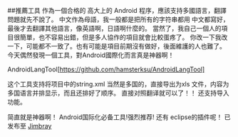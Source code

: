 ##推薦工具
作為一個合格的 高大上的 Android 程序，應該支持多國語言，翻譯問題就先不說了。
中文作為母語，我一般都是把所有的字符串都用 中文都寫好，最後才去翻譯其他語言，像英語啊，日語啊什麼的。
當然了，我自己一個人的項目很簡單，也不容易出錯，但是多人協作的項目就會比較蛋疼了。
你改一下我改一下，可能都不一致了。也有可能是項目前期沒有做好，後面維護的人也難了。
今天偶然發現一個工具，對Android國際化而言真是神器啊！

AndroidLangTool[https://github.com/hamsterksu/AndroidLangTool]

这个工具支持将项目中的string.xml 当然是多国的，直接导出为xls 文件，内容为 多国语言并排显示，而且还排好了顺序。
直接对照翻译就可以了！！ 还支持导入功能。

简直就是神器啊！ Android国际化必备工具!强烈推荐!
还有 eclipse的插件呢！
已发布至 [Jimbray](http://1.jimblog.sinaapp.com/?p=72)

